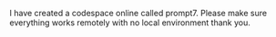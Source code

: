 I have created a codespace online called prompt7. Please make sure everything works remotely with no local environment thank you.